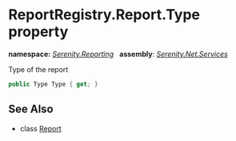 # ReportRegistry.Report.Type property
**namespace:** *[Serenity.Reporting](../../README.md#serenity.reporting-namespace)*   **assembly**: *[Serenity.Net.Services](../../README.md)*

Type of the report

```csharp
public Type Type { get; }
```

## See Also

* class [Report](../ReportRegistry.Report.md)
